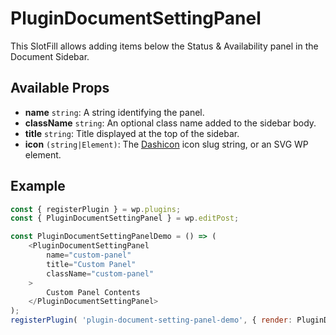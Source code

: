 # PluginDocumentSettingPanel

This SlotFill allows adding items below the Status & Availability panel in the Document Sidebar.

## Available Props
* __name__ `string`: A string identifying the panel.
* __className__ `string`: An optional class name added to the sidebar body.
* __title__ `string`: Title displayed at the top of the sidebar.
* __icon__ `(string|Element)`: The [Dashicon](https://developer.wordpress.org/resource/dashicons/) icon slug string, or an SVG WP element.

## Example
```js
const { registerPlugin } = wp.plugins;
const { PluginDocumentSettingPanel } = wp.editPost;

const PluginDocumentSettingPanelDemo = () => (
	<PluginDocumentSettingPanel
		name="custom-panel"
		title="Custom Panel"
		className="custom-panel"
	>
		Custom Panel Contents
	</PluginDocumentSettingPanel>
);
registerPlugin( 'plugin-document-setting-panel-demo', { render: PluginDocumentSettingPanelDemo, icon: 'palmtree' } );
